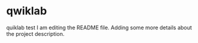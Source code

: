 # qwiklab
quiklab test
I am editing the README file. Adding some more details about the project description.
